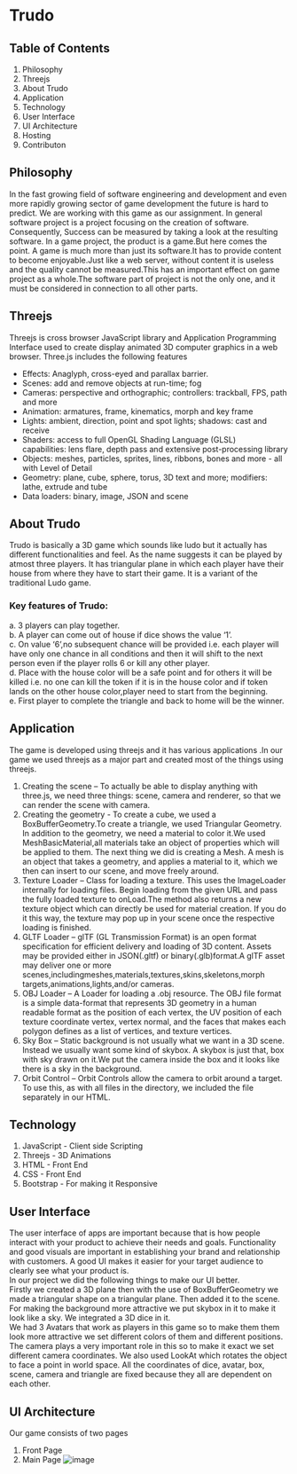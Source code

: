 # Trudo
## Table of Contents
1.	Philosophy
2.	Threejs
3.	About Trudo
4.	Application
5.	Technology
6.	User Interface
7.	UI Architecture
8.	Hosting
9. Contributon
## Philosophy
In the fast growing field of software engineering and development and even more rapidly growing sector of game development the future is hard to predict. We are working with this game as our assignment.
In general software project is a project focusing on the creation of software. Consequently, Success can be measured by taking a look at the resulting software.
In a game project, the product is a game.But here comes the point. A game is much more than just its software.It has to provide content to become enjoyable.Just like a web server, without content it is useless and the quality cannot be measured.This has an important effect on game project as a whole.The software part of project is not the only one, and it must be considered in connection to all other parts. 


## Threejs
Threejs is cross browser JavaScript library and Application Programming Interface used to create display animated 3D computer graphics in a web browser.
Three.js includes the following features 
*	Effects: Anaglyph, cross-eyed and parallax barrier.
*	Scenes: add and remove objects at run-time; fog
*	Cameras: perspective and orthographic; controllers: trackball, FPS, path and more
*	Animation: armatures, frame, kinematics, morph and key frame 
*	Lights: ambient, direction, point and spot lights; shadows: cast and receive
*	Shaders: access to full OpenGL Shading Language (GLSL) capabilities: lens flare, depth pass and extensive post-processing library
*	Objects: meshes, particles, sprites, lines, ribbons, bones and more - all with Level of Detail 
*	Geometry: plane, cube, sphere, torus, 3D text and more; modifiers: lathe, extrude and tube
*	Data loaders: binary, image, JSON and scene
 ## About Trudo
Trudo is basically a 3D game which sounds like ludo but it actually has different functionalities and feel. As the name suggests it can be played by atmost three players. It has triangular plane in which each player have their house from where they have to start their game. It is a variant of the traditional Ludo game.
### Key features of Trudo:
a.	3 players can play together.<br>
b.	A player can come out of house if dice shows the value ‘1’.<br>
c.	On value ‘6’,no subsequent chance will be provided i.e. each player will have only one chance in all conditions and then it will shift to the next person even if the player rolls 6 or kill any other player.<br>
d.	Place with the house color will be a safe point and for others it will be killed i.e. no one can kill the token if it is in the house color and if token lands on the other house color,player need to start from the beginning.<br>
e.	First player to complete the triangle and back to home will be the winner.<br>


## Application
The game is developed using threejs and it has various applications .In our game we used threejs as a major part and created most of the things using threejs.
1. Creating the scene – To actually be able to display anything with three.js, we need three things: scene, camera and renderer, so that we can render the scene with camera. 
2. Creating the geometry - To create a cube, we used a BoxBufferGeometry.To create a triangle, we used Triangular Geometry. In addition to the geometry, we need a material to color it.We used MeshBasicMaterial,all materials take an object of properties which will be applied to them.
The next thing we did is creating a Mesh. A mesh is an object that takes a geometry, and applies a material to it, which we then can insert to our scene, and move freely around.
3. Texture Loader – Class for loading a texture. This uses the ImageLoader internally for loading files. Begin loading from the given URL and pass the fully loaded texture to onLoad.The method also returns a new texture object which can directly be used for material creation. If you do it this way, the texture may pop up in your scene once the respective loading is finished.
4. GLTF Loader – glTF (GL Transmission Format) is an open format specification for efficient delivery and loading of 3D content. Assets may be provided either in JSON(.gltf) or binary(.glb)format.A glTF asset may deliver one or more scenes,includingmeshes,materials,textures,skins,skeletons,morph targets,animations,lights,and/or cameras.
5. OBJ Loader – A Loader for loading a .obj resource. The OBJ file format is a simple data-format that represents 3D geometry in a human readable format as the position of each vertex, the UV position of each texture coordinate vertex, vertex normal, and the faces that makes each polygon defines as a list of vertices, and texture vertices.
6. Sky Box – Static background is not usually what we want in a 3D scene. Instead we usually want some kind of skybox. A skybox is just that, box with sky drawn on it.We put the camera inside the box and it looks like there is a sky in the background.
7. Orbit Control – Orbit Controls allow the camera to orbit around a target. To use this, as with all files in the directory, we included the file separately in our HTML.


## Technology
1.	JavaScript   -  Client side Scripting
2.	Threejs       -   3D Animations    
3.	HTML          -   Front End
4.	CSS              -   Front End
5.	Bootstrap   -   For making it Responsive

 

## User Interface
The user interface of apps are important because that is how people interact with your product to achieve their needs and goals. Functionality and good visuals are important in establishing your brand and relationship with customers. A good UI makes it easier for your target audience to clearly see what your product is.<br>
In our project we did the following things to make our UI better.<br>
Firstly we created a 3D plane then with the use of BoxBufferGeometry we made a triangular shape on a triangular plane. Then added it to the scene. For making the background more attractive we put skybox in it to make it look like a sky. We integrated a 3D dice in it.<br>
We had 3 Avatars that work as players in this game so to make them them look more attractive we set different colors of them and different positions. The camera plays a very important role in this so to make it exact we set different camera coordinates. We also used LookAt which rotates the object to face a point in world space. All the coordinates of dice, avatar, box, scene, camera and triangle are fixed because they all are dependent on each other.<br>


## UI Architecture
Our game consists of two pages
1.	Front Page
2.	Main Page
![image](https://user-images.githubusercontent.com/51993963/62038537-89f26e00-b213-11e9-8908-a3c1a608e6b1.png)

        







